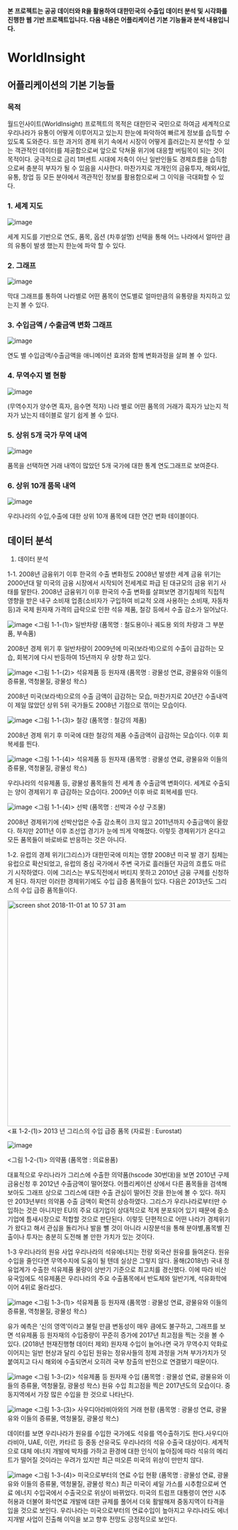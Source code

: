 #### 본 프로젝트는 공공 데이터와 R을 활용하여 대한민국의 수출입 데이터 분석 및 시각화를 진행한 웹 기반 프로젝트입니다. 다음 내용은 어플리케이션 기본 기능들과 분석 내용입니다.
# WorldInsight

## 어플리케이션의 기본 기능들

### 목적

월드인사이트(WorldInsight) 프로젝트의 목적은 대한민국 국민으로 하여금 세계적으로 우리나라가 유통이 어떻게 이루어지고 있는지 한눈에 파악하여 빠르게 정보를 습득할 수 있도록 도와준다. 또한 과거의 경제 위기 속에서 시장이 어떻게 흘러갔는지 분석할 수 있는 객관적인 데이터를 제공함으로써 앞으로 닥쳐올 위기에 대응할 버팀목이 되는 것이 목적이다. 궁극적으로 금리 1퍼센트 시대에 저축이 아닌 일반인들도 경제흐름을 습득함으로써 충분히 부자가 될 수 있음을 시사한다. 마찬가지로 개개인의 금융투자, 해외사업, 유통, 창업 등 모든 분야에서 객관적인 정보를 활용함으로써 그 이익을 극대화할 수 있다.

### 1. 세계 지도

![image](https://user-images.githubusercontent.com/20608121/47827748-fcd4d280-ddc2-11e8-8b6e-16b53c3974e4.png)

세계 지도를 기반으로 연도, 품목, 옵션 (차후설명) 선택을 통해 어느 나라에서 얼마만
큼의 유통이 발생 했는지 한눈에 파악 할 수 있다.

### 2. 그래프

![image](https://user-images.githubusercontent.com/20608121/47827787-23930900-ddc3-11e8-9d43-b1135293238f.png)

막대 그래프를 통하여 나라별로 어떤 품목이 연도별로 얼마만큼의 유통량을 차지하고
있는지 볼 수 있다.

### 3. 수입금액 / 수출금액 변화 그래프

![image](https://user-images.githubusercontent.com/20608121/47827789-28f05380-ddc3-11e8-8bc0-3fb596164455.png)

연도 별 수입금액/수출금액을 애니메이션 효과와 함께 변화과정을 살펴 볼 수 있다.

### 4. 무역수지 별 현황

![image](https://user-images.githubusercontent.com/20608121/47827793-2d1c7100-ddc3-11e8-972b-dcb4e24fae0c.png)

(무역수지가 양수면 흑자, 음수면 적자) 나라 별로 어떤 품목의 거래가 흑자가 났는지
적자가 났는지 테이블로 알기 쉽게 볼 수 있다.

### 5. 상위 5개 국가 무역 내역

![image](https://user-images.githubusercontent.com/20608121/47827794-31488e80-ddc3-11e8-979f-13c83bb98cae.png)

품목을 선택하면 거래 내역이 많았던 5개 국가에 대한 통계 연도그래프로 보여준다.

### 6. 상위 10개 품목 내역

![image](https://user-images.githubusercontent.com/20608121/47827799-34437f00-ddc3-11e8-9d01-f5439cd319f4.png)

우리나라의 수입,수출에 대한 상위 10개 품목에 대한 연간 변화 테이블이다.


## 데이터 분석

1. 데이터 분석

1-1. 2008년 금융위기 이후 한국의 수출 변화정도
2008년 발생한 세계 금융 위기는 2000년대 말 미국의 금융 시장에서 시작되어 전세계로 파급 된 대규모의 금융 위기 사태를 말한다.
2008년 금융위기 이후 한국의 수출 변화를 살펴보면 경기침체의 직접적 영향을 받은 내구 소비재 업종(소비자가 구입하여 비교적 오래 사용하는 소비재, 자동차 등)과 국제 원자재 가격의 급락으로 인한 석유 제품, 철강 등에서 수출 감소가 일어났다.


![image](https://user-images.githubusercontent.com/20608121/47827901-b9c72f00-ddc3-11e8-9043-71ae8dc54f08.png)
                    <그림 1-1-(1)> 일반차량 (품목명 : 철도용이나 궤도용 외의 차량과 그 부분품, 부속품)

2008년 경제 위기 후 일반차량이 2009년에 미국(보라색)으로의 수출이 급감하는 모습, 회복기에 다시 반등하여 15년까지 우 상향 하고 있다.


![image](https://user-images.githubusercontent.com/20608121/47827911-c186d380-ddc3-11e8-812f-1f4e56b3d781.png)
                  <그림 1-1-(2)> 석유제품 등 원자재 (품목명 : 광물성 연료, 광물유와 이들의 증류물, 역청물질, 광물성 왁스)

2008년 미국(보라색)으로의 수출 금액이 급감하는 모습, 마찬가지로 20년간 수출내역이
제일 많았던 상위 5위 국가들도 2008년 기점으로 꺾이는 모습이다.


![image](https://user-images.githubusercontent.com/20608121/47827922-d3687680-ddc3-11e8-82d4-92d2e814ee6f.png)
                                          <그림 1-1-(3)> 철강 (품목명 : 철강의 제품)

2008년 경제 위기 후 미국에 대한 철강의 제품 수출금액이 급감하는 모습이다. 이후 회복세를 띈다.

![image](https://user-images.githubusercontent.com/20608121/47827977-31955980-ddc4-11e8-98ef-3e03065502b0.png)
<그림 1-1-(4)> 석유제품 등 원자재 (품목명 : 광물성 연료, 광물유와 이들의 증류물, 역청물질, 광물성 왁스)


우리나라의 석유제품 등, 광물성 품목들의 전 세계 총 수출금액 변화이다. 세계로
수출되는 양이 경제위기 후 급감하는 모습이다. 2009년 이후 바로 회복세를 띤다.

![image](https://user-images.githubusercontent.com/20608121/47827981-38bc6780-ddc4-11e8-9912-8fa1e6ffbcbb.png)
<그림 1-1-(4)> 선박 (품목명 : 선박과 수상 구조물)


2008년 경제위기에 선박산업은 수출 감소폭이 크지 않고 2011년까지 수출금액이 올랐다. 하지만 2011년 이후 조선업 경기가 눈에 띄게 약해졌다. 이렇듯 경제위기가 온다고 모든 품목들이 바로바로 반응하는 것은 아니다.

1-2. 유럽의 경제 위기(그리스)가 대한민국에 미치는 영향
2008년 미국 발 경기 침체는 유럽으로 확산되었고, 유럽의 중심 국가에서 주변 국가로 흘러들던 자금의 흐름도 마르기 시작하였다. 이에 그리스는 부도직전에서 버티지 못하고
2010년 금융 구제를 신청하게 된다. 하지만 이러한 경제위기에도 수입 급증 품목들이 있다. 다음은 2013년도 그리스의 수입 급증 품목들이다.

<img width="510" alt="screen shot 2018-11-01 at 10 57 31 am" src="https://user-images.githubusercontent.com/20608121/47828141-17a84680-ddc5-11e8-9503-eb4a40f5b161.png">
<표 1-2-(1)> 2013 년 그리스의 수입 급증 품목 (자료원 : Eurostat)

![image](https://user-images.githubusercontent.com/20608121/47828166-33abe800-ddc5-11e8-9240-9b9417184c59.png)

<그림 1-2-(1)> 의약품 (품목명 : 의료용품)

대표적으로 우리나라가 그리스에 수출한 의약품(hscode 30번대)을 보면 2010년 구제금융신청 후 2012년 수출금액이 떨어졌다. 어플리케이션 상에서 다른 품목들을 검색해
보아도 그래프 상으로 그리스에 대한 수출 관심이 떨어진 것을 한눈에 볼 수 있다. 하지만 2013년부터 의약품 수출 금액이 확연히 상승하였다. 그리스가 우리나라로부터만
수입하는 것은 아니지만 EU의 주요 대기업이 상대적으로 적게 분포되어 있기 때문에 중소기업에 틈새시장으로 적합할 것으로 판단된다. 이렇듯 단편적으로 어떤 나라가
경제위기가 왔다고 해서 관심을 돌리거나 발을 뺄 것이 아니라 시장분석을 통해 분야별,품목별 진출이나 투자는 충분히 도전해 볼 만한 가치가 있는 것이다.

1-3 우리나라의 원유 사업
우리나라의 석유에너지는 전량 외국산 원유를 들여온다. 원유수입을 줄인다면 무역수지에 도움이 될 텐데 실상은 그렇지 않다. 올해(2018년) 국내 정유업계가 수출한 석유제품 물량이 상반기 기준으로 최고치를 경신했다. 이에 따라 비산유국임에도 석유제품은 우리나라의 주요 수출품목에서 반도체와 일반기계, 석유화학에 이어 4위로 올라섰다.

![image](https://user-images.githubusercontent.com/20608121/47828223-72da3900-ddc5-11e8-93a6-e403582555a0.png)
<그림 1-3-(1)> 석유제품 등 원자재 (품목명 : 광물성 연료, 광물유와 이들의 증류물, 역청물질, 광물성 왁스)

유가 예측은 ‘신의 영역’이라고 불릴 만큼 변동성이 매우 큼에도 불구하고, 그래프를 보면 석유제품 등 원자재의 수입중량이 꾸준히 증가에 2017년 최고점을 찍는 것을 볼 수 있다. (2018년 현재진행형 데이터 제외) 원자재 수입이 늘어나면 국가 무역수지 악화로 이어지는 일반 현상과 달리 수입된 원유는 정유사들의 정제 과정을 거쳐 부가가치가 덧붙여지고 다시 해외에 수출되면서 오히려 국부 창출의 반전으로 연결됐기 때문이다.

![image](https://user-images.githubusercontent.com/20608121/47828263-a1f0aa80-ddc5-11e8-96e8-373754f94597.png)
<그림 1-3-(2)> 석유제품 등 원자재 수입 (품목명 : 광물성 연료, 광물유와 이들의 증류물, 역청물질, 광물성 왁스)
원유 수입 최고점을 찍은 2017년도의 모습이다. 중동지역에서 가장 많은 수입을 한 것으로 나타난다.

![image](https://user-images.githubusercontent.com/20608121/47828267-a74df500-ddc5-11e8-86c0-a821a23ce195.png)
<그림 1-3-(3)> 사우디아라비아와의 거래 현황 (품목명 : 광물성 연료, 광물유와 이들의 증류물, 역청물질, 광물성 왁스)

데이터를 보면 우리나라가 원유를 수입한 국가에도 석유를 역수출하기도 한다.사우디아라비아, UAE, 이란, 카타르 등 중동 산유국도 우리나라의 석유 수출국 대상이다. 세계적으로 대체 에너지 개발에 박차를 가하고 환경에 대한 인식이 높아짐에 따라 석유의 메리트가 떨어질 것이라는 우려가 있지만 최근 떠오른 미국의 위상이 만만치 않다.

![image](https://user-images.githubusercontent.com/20608121/47828318-e1b79200-ddc5-11e8-9492-787c9317db2f.png)
<그림 1-3-(4)> 미국으로부터의 연료 수입 현황 (품목명 : 광물성 연료, 광물유와 이들의 증류물, 역청물질, 광물성 왁스)
최근 미국이 셰일 가스를 시추함으로써 연료 에너지 수입국에서 수출국으로 위상이 바뀌었다. 미국의 트럼프 대통령이 연안 시추 허용과 더불어 화석연료 개발에 대한 규제를 풀어서 더욱 활발해져 중동지역이 타격을 입을 것으로 보인다. 우리나라는 미국으로부터의 연료수입이 높아지고 우리나라도 에너지개발 사업이 진출해 이익을 보고 향후 전망도 긍정적으로 보인다.
